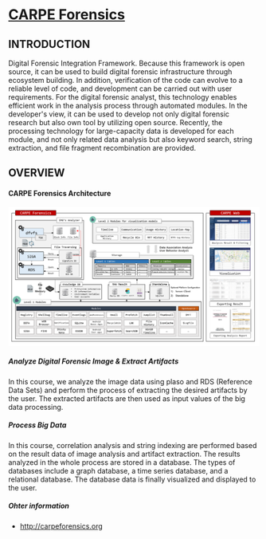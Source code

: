 # [CARPE Forensics](http://forensic.korea.ac.kr/dfrc-project-4.html)

## INTRODUCTION

Digital Forensic Integration Framework. Because this framework is open source, it can be used to build digital forensic infrastructure through ecosystem building. In addition, verification of the code can evolve to a reliable level of code, and development can be carried out with user requirements.
For the digital forensic analyst, this technology enables efficient work in the analysis process through automated modules. In the developer's view, it can be used to develop not only digital forensic research but also own tool by utilizing open source.
Recently, the processing technology for large-capacity data is developed for each module, and not only related data analysis but also keyword search, string extraction, and file fragment recombination are provided.

## OVERVIEW

#### CARPE Forensics Architecture
![Structure](carpe-forensics.png)

##### Analyze Digital Forensic Image & Extract Artifacts
In this course, we analyze the image data using plaso and RDS (Reference Data Sets) and perform the process of extracting the desired artifacts by the user. The extracted artifacts are then used as input values of the big data processing.

##### Process Big Data
In this course, correlation analysis and string indexing are performed based on the result data of image analysis and artifact extraction. The results analyzed in the whole process are stored in a database. The types of databases include a graph database, a time series database, and a relational database. The database data is finally visualized and displayed to the user.


##### Ohter information
* http://carpeforensics.org
